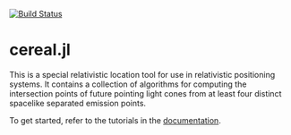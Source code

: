 [![Build Status](https://github.com/justincfeng/cereal.jl/actions/workflows/CI.yml/badge.svg)](https://github.com/justincfeng/cereal.jl/actions)

# cereal.jl

This is a special relativistic location tool for use in relativistic positioning systems. It contains a collection of algorithms for computing the intersection points of future pointing light cones from at least four distinct spacelike separated emission points.

To get started, refer to the tutorials in the [documentation](https://justincfeng.github.io/cereal.jl).
